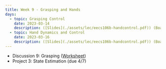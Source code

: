 ```yaml
---
title: Week 9 - Grasping and Hands
days:
  - topic: Grasping Control
    date: 2023-03-14
    description: ([Slides](./assets/lec/eecs106b-handcontrol.pdf)) (Boardwork) (Video) 
  - topic: Hand Dynamics and Control
    date: 2023-03-16
    description: ([Slides](./assets/lec/eecs106b-handcontrol.pdf)) (Boardwork) (Video) 
---
```


- Discussion 9: Grasping ([Worksheet](./assets/disc/Discussion_9_Grasping.pdf))
- Project 3: State Estimation (due 4/7)

<a id="Week10"></a>
